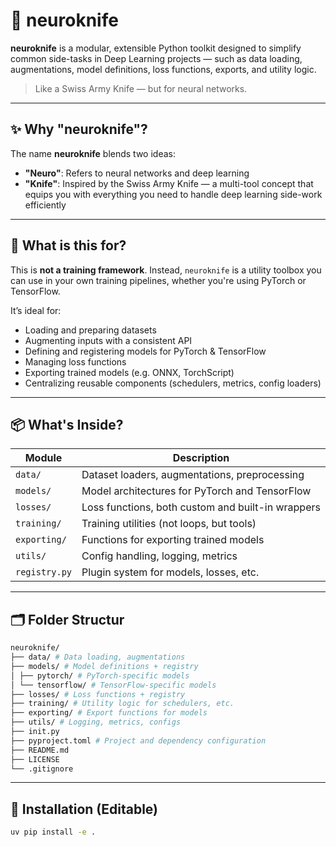 # 🧠 neuroknife

**neuroknife** is a modular, extensible Python toolkit designed to simplify common side-tasks in Deep Learning projects — such as data loading, augmentations, model definitions, loss functions, exports, and utility logic.

> Like a Swiss Army Knife — but for neural networks.

---

## ✨ Why "neuroknife"?

The name **neuroknife** blends two ideas:
- **"Neuro"**: Refers to neural networks and deep learning
- **"Knife"**: Inspired by the Swiss Army Knife — a multi-tool concept that equips you with everything you need to handle deep learning side-work efficiently

---

## 🎯 What is this for?

This is **not a training framework**. Instead, `neuroknife` is a utility toolbox you can use in your own training pipelines, whether you're using PyTorch or TensorFlow.

It’s ideal for:
- Loading and preparing datasets
- Augmenting inputs with a consistent API
- Defining and registering models for PyTorch & TensorFlow
- Managing loss functions
- Exporting trained models (e.g. ONNX, TorchScript)
- Centralizing reusable components (schedulers, metrics, config loaders)

---

## 📦 What's Inside?

| Module         | Description |
|----------------|-------------|
| `data/`        | Dataset loaders, augmentations, preprocessing |
| `models/`      | Model architectures for PyTorch and TensorFlow |
| `losses/`      | Loss functions, both custom and built-in wrappers |
| `training/`    | Training utilities (not loops, but tools) |
| `exporting/`   | Functions for exporting trained models |
| `utils/`       | Config handling, logging, metrics |
| `registry.py`  | Plugin system for models, losses, etc. |

---

## 🗂️ Folder Structur

```bash
neuroknife/
├── data/ # Data loading, augmentations
├── models/ # Model definitions + registry
│ ├── pytorch/ # PyTorch-specific models
│ └── tensorflow/ # TensorFlow-specific models
├── losses/ # Loss functions + registry
├── training/ # Utility logic for schedulers, etc.
├── exporting/ # Export functions for models
├── utils/ # Logging, metrics, configs
├── init.py
├── pyproject.toml # Project and dependency configuration
├── README.md
├── LICENSE
└── .gitignore
```
---

## 🔧 Installation (Editable)

```bash
uv pip install -e .
```
